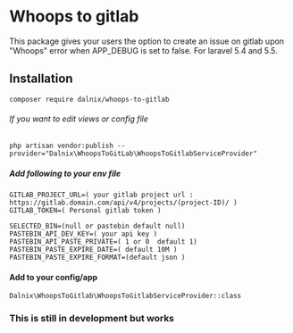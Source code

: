 Whoops to gitlab
======

This package gives your users the option to create an issue on gitlab upon "Whoops" error when APP_DEBUG is set to false. For laravel 5.4 and 5.5.

## Installation
```
composer require dalnix/whoops-to-gitlab
```
###### If you want to edit views or config file
```
php artisan vendor:publish --provider="Dalnix\WhoopsToGitLab\WhoopsToGitlabServiceProvider"
```
##### Add following to your env file
```
GITLAB_PROJECT_URL=( your gitlab project url : https://gitlab.domain.com/api/v4/projects/(project-ID)/ )
GITLAB_TOKEN=( Personal gitlab token )

SELECTED_BIN=(null or pastebin default null)
PASTEBIN_API_DEV_KEY=( your api key )
PASTEBIN_API_PASTE_PRIVATE=( 1 or 0  default 1)
PASTEBIN_PASTE_EXPIRE_DATE=( default 10M )
PASTEBIN_PASTE_EXPIRE_FORMAT=(default json )
```

#### Add to your config/app
```
Dalnix\WhoopsToGitlab\WhoopsToGitlabServiceProvider::class
```
### This is still in development but works
